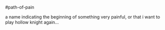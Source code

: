 #path-of-pain

a name indicating the beginning of something very painful, or that i want to play hollow knight again...
